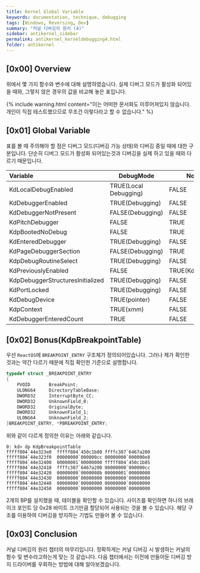 ```yaml
---
title: Kernel Global Variable
keywords: documentation, technique, debugging
tags: [Windows, Reversing, Dev]
summary: "커널 디버깅의 원리 (4)"
sidebar: antikernel_sidebar
permalink: antikernel_kerneldebugging4.html
folder: antikernel
---
```


## [0x00] Overview

위에서 몇 가지 함수와 변수에 대해 설명하였습니다. 실제 디버그 모드가 활성화 되어있을 때와, 그렇지 않은 경우의 값을 비교해 놓은 표입니다.

{% include warning.html content="이는 어떠한 문서화도 이루어져있지 않습니다. 개인이 직접 테스트했으므로 무조건 이렇다라고 할 수 없습니다." %}



## [0x01] Global Variable

표를 볼 때 주의해야 할 점은 디버그 모드(디버깅 가능 상태)와 디버깅 중일 때에 대한 구분입니다. 단순히 디버그 모드가 활성화 되어있는것과 디버깅을 실제 하고 있을 때와 다르기 때문입니다.

| Variable                         | DebugMode             | NoDebugMode             |
| :------------------------------- | --------------------- | ----------------------- |
| KdLocalDebugEnabled              | TRUE(Local Debugging) | FALSE                   |
| KdDebuggerEnabled                | TRUE(Debugging)       | FALSE                   |
| KdDebuggerNotPresent             | FALSE(Debugging)      | FALSE                   |
| KdPitchDebugger                  | FALSE                 | TRUE                    |
| KdpBootedNoDebug                 | FALSE                 | TRUE                    |
| KdEnteredDebugger                | TRUE(Debugging)       | FALSE                   |
| KdPageDebuggerSection            | FALSE(Debugging)      | TRUE                    |
| KdpDebugRoutineSelect            | TRUE(Debugging)       | FALSE                   |
| KdPreviouslyEnabled              | FALSE                 | TRUE(KdDebuggerEnabled) |
| KdpDebuggerStructuresInitialized | TRUE(Debugging)       | FALSE                   |
| KdPortLocked                     | TRUE(Debugging)       | FALSE                   |
| KdDebugDevice                    | TRUE(pointer)         | FALSE                   |
| KdpContext                       | TRUE(xmm)             | FALSE                   |
| KdDebuggerEnteredCount           | TRUE                  | FALSE                   |



## [0x02] Bonus(KdpBreakpointTable)

우선 `ReactOS`에 `BREAKPOINT_ENTRY` 구조체가 정의되어있습니다. 그러나 제가 확인한 것과는 약간 다르기 때문에 직접 확인한 기준으로 설명합니다.

```c
typedef struct _BREAKPOINT_ENTRY
{
    PVOID		BreakPoint;
    ULONG64		DirectoryTableBase;
    DWORD32		InterruptByte_CC;
    DWORD32		UnknownField_0;
    DWORD32		OriginalByte;
    DWORD32		UnknownField_1;
    ULONG64		UnknownField_2;
}BREAKPOINT_ENTRY, *PBREAKPOINT_ENTRY;
```

위와 같이 다르게 정의한 이유는 아래와 같습니다.

```
0: kd> dp KdpBreakpointTable
fffff804`44e323e0  fffff804`450c1b80 ffffc387`6467a200
fffff804`44e323f0  00000000`000000cc 00000000`000000e8
fffff804`44e32400  00000001`00000000 fffff804`450c1b85
fffff804`44e32410  ffffc387`6467a200 00000000`000000cc
fffff804`44e32420  00000000`0000008b 00000001`00000000
fffff804`44e32430  00000000`00000000 00000000`00000000
fffff804`44e32440  00000000`00000000 00000000`00000000
fffff804`44e32450  00000000`00000000 00000000`00000000
```

2개의 BP를 설치했을 때, 테이블을 확인할 수 있습니다. 사이즈를 확인하면 하나의 브레이크 포인트 당 0x28 바이트 크기만큼 할당되어 사용되는 것을 볼 수 있습니다. 해당 구조를 이용하여 디버깅을 방지하는 기법도 만들어 볼 수 있습니다.



## [0x03] Conclusion

커널 디버깅의 원리 챕터의 마무리입니다. 정확하게는 커널 디버깅 시 발생하는 커널의 함수 및 변수라고하는게 맞는 것 같습니다.  다음 챕터에서는 이전에 만들어둔 디버깅 방지 드라이버를 우회하는 방법에 대해 알아보겠습니다.


